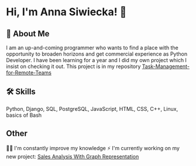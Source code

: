 # Hi, I'm Anna Siwiecka! 👋


## 🚀 About Me
I am an up-and-coming programmer who wants to find a place with the opportunity to broaden horizons and
get commercial experience as Python Developer. I have been learning for a year and I did my own project which I insist on checking it out. This project is in my repository [Task-Management-for-Remote-Teams](https://github.com/annasiwiecka/Task-Management-for-Remote-Teams)

## 🛠 Skills
Python, Django, SQL, PostgreSQL, JavaScript, HTML, CSS, C++, Linux, basics of Bash


## Other 

👩‍💻 I'm constantly improve my knowledge
⚡️ I'm currently working on my new project: [Sales Analysis With Graph Representation](https://github.com/annasiwiecka/Sales-Analysis-With-Graph-Representation)




